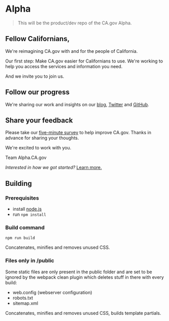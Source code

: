 # Alpha
>This will be the product/dev repo of the CA.gov Alpha. 

## Fellow Californians,
We're reimagining CA.gov with and for the people of California.

Our first step: Make CA.gov easier for Californians to use. We're working to help you access the services and information you need.

And we invite you to join us.

## Follow our progress
We're sharing our work and insights on our [blog](https://medium.com/cadotgov), [Twitter](https://twitter.com/cadotgov) and [GitHub](https://github.com/cagov).

## Share your feedback
Please take our [five-minute survey](https://www.surveymonkey.com/r/AlphaCAgov) to help improve CA.gov. Thanks in advance for sharing your thoughts.

We're excited to work with you.

Team Alpha.CA.gov


_Interested in how we got started?_ [Learn more.](https://medium.com/cadotgov/re-imagining-ca-gov-how-can-california-government-better-serve-its-people-c3212f843f1d)


## Building

### Prerequisites

- install <a href="https://nodejs.org">node.js</a>
- run ```npm install```

### Build command

```npm run build```

Concatenates, minifies and removes unused CSS.

### Files only in /public

Some static files are only present in the public folder and are set to be ignored by the webpack clean plugin which deletes stuff in there with every build:

- web.config (webserver configuration)
- robots.txt
- sitemap.xml

Concatenates, minifies and removes unused CSS, builds template partials.
